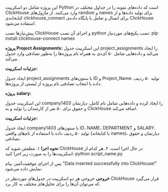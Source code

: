 این پروژه شامل دو اسکریپت Python است که داده‌های نمونه را در جداول مختلف در ClickHouse وارد می‌کنند. 
از ماژول‌های random و names برای تولید داده‌ها و از کتابخانه‌ی clickhouse_connect برای اتصال و تعامل با پایگاه داده‌ی ClickHouse استفاده می‌شود.

پیش‌نیازها
نصب ClickHouse و اجرای آن
نصب python
نصب پکیج‌های موردنیاز: 
pip install clickhouse-connect names

**پروژه Project Assignments:**
این اسکریپت جدول project_assignments را ایجاد می‌کند و داده‌هایی شامل ۵۰ آی‌دی به همراه نام پروژه‌ها را به‌طور تصادفی وارد جدول می‌کند.

**جزئیات اسکریپت:**

ایجاد جدول project_assignments با ستون‌های ID و Project_Name.
تولید ۵۰ ردیف داده با انتخاب تصادفی نام پروژه از لیستی از پروژه‌ها.

پ**روژه salary:**

این اسکریپت جدول company1403 را ایجاد کرده و داده‌هایی شامل نام کامل، دپارتمان و حقوق برای ۵۰ نفر از کارمندان را تولید و به ClickHouse اضافه می‌کند.

**جزئیات اسکریپت:**

ایجاد جدول company1403 با ستون‌های ID، NAME، DEPARTMENT و SALARY.
تولید ۵۰ ردیف داده با استفاده از نام‌های واقعی (با کتابخانه names)، دپارتمان و حقوق تصادفی.

**نحوه اجرا**
۱. مطمئن شوید که ClickHouse در حال اجرا است. 
۲. هر کدام از اسکریپت‌ها را به صورت زیر اجرا کنید:
python script_name.py

پس از اجرای موفقیت‌آمیز، پیام "Data inserted successfully into ClickHouse!" نمایش داده می‌شود.

**خروجی**
خروجی هر دو اسکریپت در جدول‌های موردنظر در ClickHouse قرار می‌گیرد که می‌توان آن‌ها را برای تحلیل‌های مختلف به کار برد.
